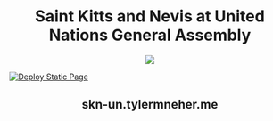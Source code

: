 <h1 align="center">Saint Kitts and Nevis at United Nations General Assembly</h1>
</ br>
<div align="center"><img src="https://www.github.com/tylermneher.png"></div>



[![Deploy Static Page](https://github.com/tylermneher/skn-un.tylermneher.me/actions/workflows/static.yml/badge.svg)](https://github.com/tylermneher/skn-un.tylermneher.me/actions/workflows/static.yml)

<h2 align="center">skn-un.tylermneher.me</h2>

